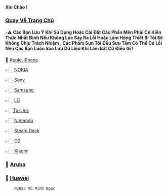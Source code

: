 ####      Xin Chào !
###  [Quay Về Trang Chủ](https://github.com/vuminhngocpt/vuminhngocpt-gmail.com)

 #### -⚠️ Các Bạn Lưu Ý Khi Sử Dụng Hoặc Cài Đặt Các Phần Mên Phải Có Kiến Thức Nhất Định Nếu Không Lúc Sảy Ra Lỗi Hoặc Làm Hỏng Thiết Bị Tôi Sẽ Không Chịu Trách Nhiệm , Các Phầm Sụn Tôi Đều Sưu Tầm Có Thể Có Lỗi Nên Các Bạn Luôn Sao Lưu Dữ Liệu Khi Làm Bất Cứ Điều Gì !

📲 [Apple-iPhone](https://github.com/vuminhngocpt/iPhoneios)

👉🏻 [NOKIA](https://github.com/vuminhngocpt/Rom-Nokia/blob/main/README.md)

👉🏻 [Sony](https://github.com/vuminhngocpt/Sony/blob/main/README.md)

👉🏻 [Samsung](https://github.com/vuminhngocpt/romsamsung)

👉🏻 [LG](https://github.com/vuminhngocpt/RomLGn)


👉🏻[Tp-Link ](test)

👉🏻 [Nintendo ](https://github.com/vuminhngocpt/Rom-Nintendo-Switch) 
 
 👉🏻 [Steam Deck ](https://github.com/vuminhngocpt/Ho-tro-cho-stremdeck)

👉🏻 [O2](https://github.com/vuminhngocpt/O2)

👉🏻 [Xiaomi](https://github.com/vuminhngocpt/romxiaomi)

### 🛜 [ Aruba ](https://github.com/vuminhngocpt/arubaos)

### 🫥 [Huawei](https://github.com/vuminhngocpt/Huawei-Harmony-OS)


        ©2025 Vũ Minh Ngọc
